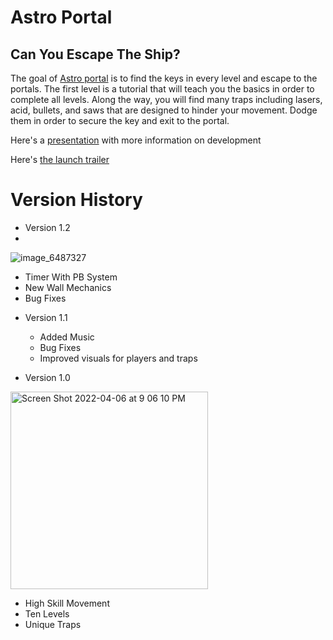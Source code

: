 # Astro Portal

## Can You Escape The Ship?

The goal of [Astro portal](https://apps.apple.com/sr/app/astro-portal/id1558706324) is to find the keys in every level and escape to the portals. The first level is a tutorial that will teach you the basics in order to complete all levels. Along the way, you will find many traps including lasers, acid, bullets, and saws that are designed to hinder your movement. Dodge them in order to secure the key and exit to the portal.

Here's a [presentation](https://docs.google.com/presentation/d/1_dS6fekyFHGk0Haac8MnGpl7FZA1C-6x0TiGL69uuvM/edit#slide=id.p) with more information on development

Here's [the launch trailer](https://www.youtube.com/watch?v=9Ml9apc4FA0&ab_channel=KanTheGamer)


# Version History

* Version 1.2
* 
![image_6487327](https://user-images.githubusercontent.com/59212272/162109479-250213de-509c-4f9f-8a4c-488907f87bd6.JPG)


  - Timer With PB System 
  - New Wall Mechanics 
  - Bug Fixes
  
* Version 1.1
  - Added Music
  - Bug Fixes
  - Improved visuals for players and traps
  
* Version 1.0

<img width="316" alt="Screen Shot 2022-04-06 at 9 06 10 PM" src="https://user-images.githubusercontent.com/59212272/162105906-3c632c87-6f5e-4895-a6f9-63a7e7194ab6.png">

  - High Skill Movement
  - Ten Levels
  - Unique Traps
